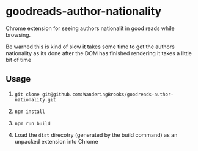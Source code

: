 # goodreads-author-nationality

Chrome extension for seeing authors nationalit in good reads while browsing.

Be warned this is kind of slow it takes some time to get the authors nationality as its done after the
DOM has finished rendering it takes a little bit of time

## Usage

1. `git clone git@github.com:WanderingBrooks/goodreads-author-nationality.git`

2. `npm install`

3. `npm run build`

4. Load the `dist` direcotry (generated by the build command) as an unpacked extension into Chrome